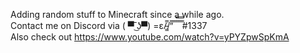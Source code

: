 Adding random stuff to Minecraft since a while ago.  
Contact me on Discord via ( ▀ ͜͞ʖ▀) =ε/̵͇̿/’̿’̿ ̿ ̿̿ ̿̿ ̿̿#1337  
Also check out https://www.youtube.com/watch?v=yPYZpwSpKmA
